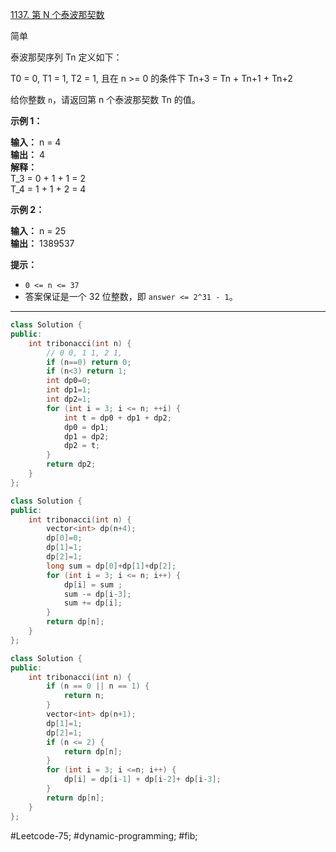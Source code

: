[1137. 第 N 个泰波那契数](https://leetcode.cn/problems/n-th-tribonacci-number/)

简单

泰波那契序列 Tn 定义如下： 

T0 = 0, T1 = 1, T2 = 1, 且在 n >= 0 的条件下 Tn+3 = Tn + Tn+1 + Tn+2

给你整数 `n`，请返回第 n 个泰波那契数 Tn 的值。

**示例 1：**

**输入：** n = 4  
**输出：** 4  
**解释：**  
T_3 = 0 + 1 + 1 = 2  
T_4 = 1 + 1 + 2 = 4  

**示例 2：**

**输入：** n = 25  
**输出：** 1389537

**提示：**

- `0 <= n <= 37`
- 答案保证是一个 32 位整数，即 `answer <= 2^31 - 1`。
---- ----
```cpp
class Solution {
public:
    int tribonacci(int n) {
        // 0 0, 1 1, 2 1,
        if (n==0) return 0;
        if (n<3) return 1;
        int dp0=0;
        int dp1=1;
        int dp2=1;
        for (int i = 3; i <= n; ++i) {
            int t = dp0 + dp1 + dp2;
            dp0 = dp1;
            dp1 = dp2;
            dp2 = t;
        }
        return dp2;
    }
};
```

```cpp
class Solution {
public:
    int tribonacci(int n) {
        vector<int> dp(n+4);
        dp[0]=0;
        dp[1]=1;
        dp[2]=1;
        long sum = dp[0]+dp[1]+dp[2];
        for (int i = 3; i <= n; i++) {
            dp[i] = sum ;
            sum -= dp[i-3];
            sum += dp[i];
        }
        return dp[n];
    }
};
```

```cpp
class Solution {
public:
    int tribonacci(int n) {
        if (n == 0 || n == 1) {
            return n;
        }
        vector<int> dp(n+1);
        dp[1]=1;
        dp[2]=1;
        if (n <= 2) {
            return dp[n];
        }
        for (int i = 3; i <=n; i++) {
            dp[i] = dp[i-1] + dp[i-2]+ dp[i-3];
        }
        return dp[n];
    }
};
```
#Leetcode-75; #dynamic-programming; #fib;
